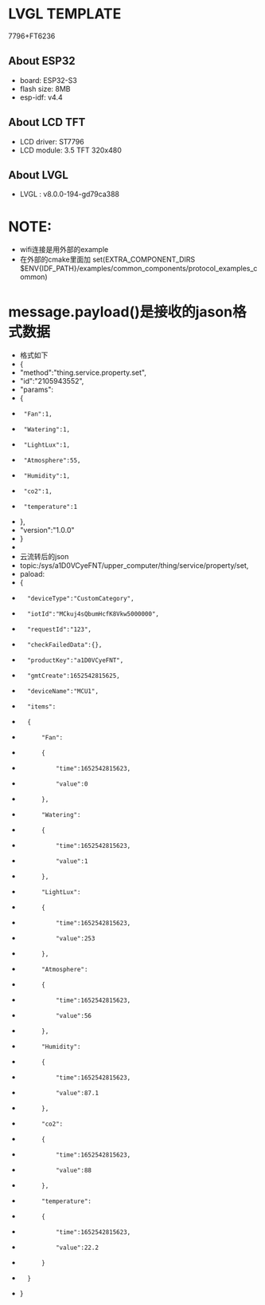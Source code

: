 
# LVGL TEMPLATE
7796+FT6236

## About ESP32

* board: ESP32-S3
* flash size: 8MB
* esp-idf: v4.4

## About LCD TFT

* LCD driver: ST7796
* LCD module: 3.5 TFT  320x480


## About LVGL

* LVGL : v8.0.0-194-gd79ca388

# NOTE:

* wifi连接是用外部的example
* 在外部的cmake里面加 set(EXTRA_COMPONENT_DIRS $ENV{IDF_PATH}/examples/common_components/protocol_examples_common)



# message.payload()是接收的jason格式数据
* 格式如下
* {
*  "method":"thing.service.property.set",
*  "id":"2105943552",
*  "params":
*  {
*      "Fan":1,
*      "Watering":1,
*      "LightLux":1,
*      "Atmosphere":55,
*      "Humidity":1,
*      "co2":1,
*      "temperature":1
*  },
*  "version":"1.0.0"
* }
* 
* 云流转后的json
* topic:/sys/a1D0VCyeFNT/upper_computer/thing/service/property/set,
*   paload:
*   {
*       "deviceType":"CustomCategory",
*       "iotId":"MCkuj4sQbumHcfK8Vkw5000000",
*       "requestId":"123",
*       "checkFailedData":{},
*       "productKey":"a1D0VCyeFNT",
*       "gmtCreate":1652542815625,
*       "deviceName":"MCU1",
*       "items":
*       {
*           "Fan":
*           {
*               "time":1652542815623,
*               "value":0
*           },
*           "Watering":
*           {
*               "time":1652542815623,
*               "value":1
*           },
*           "LightLux":
*           {
*               "time":1652542815623,
*               "value":253
*           },
*           "Atmosphere":
*           {
*               "time":1652542815623,
*               "value":56
*           },
*           "Humidity":
*           {
*               "time":1652542815623,
*               "value":87.1
*           },
*           "co2":
*           {
*               "time":1652542815623,
*               "value":88
*           },
*           "temperature":
*           {
*               "time":1652542815623,
*               "value":22.2
*           }
*       }
*   }
